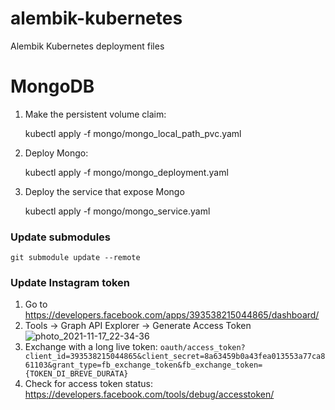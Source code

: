 # alembik-kubernetes

Alembik Kubernetes deployment files

# MongoDB

1. Make the persistent volume claim:

    kubectl apply -f mongo/mongo_local_path_pvc.yaml

2. Deploy Mongo:

    kubectl apply -f mongo/mongo_deployment.yaml

3. Deploy the service that expose Mongo

    kubectl apply -f mongo/mongo_service.yaml


### Update submodules

    git submodule update --remote 
    
    
### Update Instagram token

1. Go to https://developers.facebook.com/apps/393538215044865/dashboard/
2. Tools -> Graph API Explorer -> Generate Access Token
    ![photo_2021-11-17_22-34-36](https://user-images.githubusercontent.com/12031208/142293372-3bdd02fa-1a78-4f67-84e8-2f933d5a8ee7.jpg)
3. Exchange with a long live token: 
    `oauth/access_token?client_id=393538215044865&client_secret=8a63459b0a43fea013553a77ca861103&grant_type=fb_exchange_token&fb_exchange_token={TOKEN_DI_BREVE_DURATA}`
4. Check for access token status: https://developers.facebook.com/tools/debug/accesstoken/
